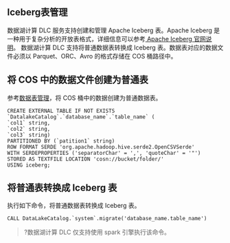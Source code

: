 ## Iceberg表管理
数据湖计算 DLC 服务支持创建和管理 Apache Iceberg 表。Apache Iceberg 是一种用于复杂分析的开放表格式，详细信息可以参考[ Apache Iceberg 官网说明](https://iceberg.apache.org/)。
数据湖计算 DLC 支持将普通数据表转换成 Iceberg 表。数据表对应的数据文件必须以 Parquet、ORC、Avro 的格式存储在 COS 桶路径中。
## 将 COS 中的数据文件创建为普通表
参考[数据表管理](https://cloud.tencent.com/document/product/1342/61870)，将 COS 桶中的数据创建为普通数据表。

```
CREATE EXTERNAL TABLE IF NOT EXISTS `DatalakeCatalog`.`database_name`.`table_name` (
`col1` string, 
`col2` string, 
`col3` string) 
PARTITIONED BY (`patition1` string) 
ROW FORMAT SERDE 'org.apache.hadoop.hive.serde2.OpenCSVSerde' 
WITH SERDEPROPERTIES ('separatorChar' = ',', 'quoteChar' = '"') 
STORED AS TEXTFILE LOCATION 'cosn://bucket/folder/'
USING iceberg;
```

## 将普通表转换成 Iceberg 表
执行如下命令，将普通数据表转换成 Iceberg 表。
```
CALL DataLakeCatalog.`system`.migrate('database_name.table_name')
```
>?数据湖计算 DLC 仅支持使用 spark 引擎执行该命令。
>
